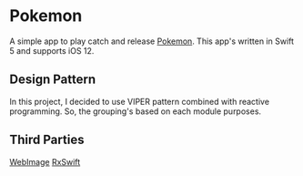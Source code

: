 # Pokemon

A simple app to play catch and release [Pokemon](https://pokeapi.co/). This app's written in Swift 5 and supports iOS 12.


## Design Pattern
In this project, I decided to use VIPER pattern combined with reactive programming. So, the grouping's based on each module purposes.


## Third Parties
[WebImage](https://github.com/SDWebImage/SDWebImage)
[RxSwift](https://github.com/ReactiveX/RxSwift)             

